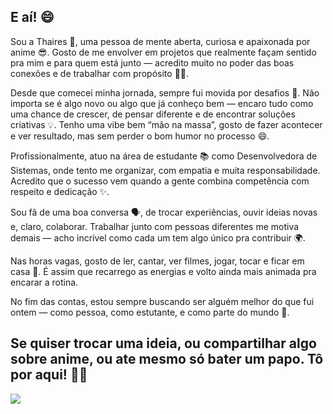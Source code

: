 ## E aí! 😄
Sou a Thaires 👋, uma pessoa de mente aberta, curiosa e apaixonada por anime 😎. Gosto de me envolver em projetos que realmente façam sentido pra mim e para quem está junto — acredito muito no poder das boas conexões e de trabalhar com propósito 🤝✨.

Desde que comecei minha jornada, sempre fui movida por desafios 💪. Não importa se é algo novo ou algo que já conheço bem — encaro tudo como uma chance de crescer, de pensar diferente e de encontrar soluções criativas 💡. Tenho uma vibe bem “mão na massa”, gosto de fazer acontecer e ver resultado, mas sem perder o bom humor no processo 😄.

Profissionalmente, atuo na área de estudante 📚 como Desenvolvedora de Sistemas, onde tento me organizar, com empatia e muita responsabilidade. Acredito que o sucesso vem quando a gente combina competência com respeito e dedicação ✨.

Sou fã de uma boa conversa 🗣️, de trocar experiências, ouvir ideias novas e, claro, colaborar. Trabalhar junto com pessoas diferentes me motiva demais — acho incrível como cada um tem algo único pra contribuir 🌍.

Nas horas vagas, gosto de ler, cantar, ver filmes, jogar, tocar e ficar em casa 🎀. É assim que recarrego as energias e volto ainda mais animada pra encarar a rotina.

No fim das contas, estou sempre buscando ser alguém melhor do que fui ontem — como pessoa, como estutante, e como parte do mundo 🌱.

## Se quiser trocar uma ideia, ou compartilhar algo sobre anime, ou ate mesmo só bater um papo. Tô por aqui! 📩😊
<img src="https://tenor.com/pt-BR/view/happy-mushi-happy-muichiro-muichiro-happy-demon-slayer-happy-happy-demon-slayer-gif-13613595104540193670.gif" style="display: block; margin-left: auto; margin-right: auto;"/> 
<!---
Thairessousa24/Thairessousa24 is a ✨ special ✨ repository because its `README.md` (this file) appears on your GitHub profile.
You can click the Preview link to take a look at your changes.
--->
